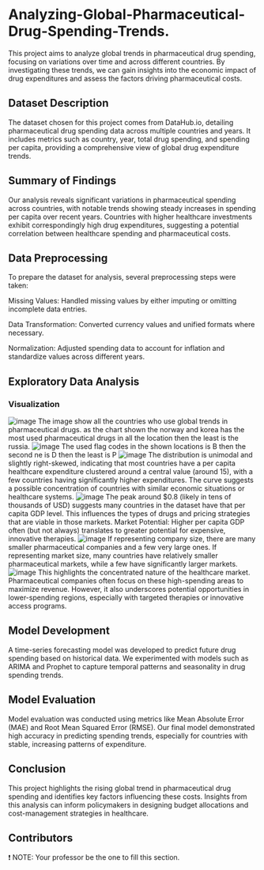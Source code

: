 # Analyzing-Global-Pharmaceutical-Drug-Spending-Trends.
This project aims to analyze global trends in pharmaceutical drug spending, focusing on variations over time and across different countries. By investigating these trends, we can gain insights into the economic impact of drug expenditures and assess the factors driving pharmaceutical costs.

## Dataset Description

The dataset chosen for this project comes from DataHub.io, detailing pharmaceutical drug spending data across multiple countries and years. It includes metrics such as country, year, total drug spending, and spending per capita, providing a comprehensive view of global drug expenditure trends.

## Summary of Findings

Our analysis reveals significant variations in pharmaceutical spending across countries, with notable trends showing steady increases in spending per capita over recent years. Countries with higher healthcare investments exhibit correspondingly high drug expenditures, suggesting a potential correlation between healthcare spending and pharmaceutical costs.

## Data Preprocessing

To prepare the dataset for analysis, several preprocessing steps were taken:

Missing Values: Handled missing values by either imputing or omitting incomplete data entries.

Data Transformation: Converted currency values and unified formats where necessary.

Normalization: Adjusted spending data to account for inflation and standardize values across different years.

## Exploratory Data Analysis

### Visualization
![image](https://github.com/user-attachments/assets/d574dd00-a1ff-40a3-86ad-378d6e5ac7f0)
  The image show all the countries who use global trends in pharmaceutical drugs. as the chart shown the norway and korea has the most used pharmaceutical drugs in all the location
  then the least is the russia.
![image](https://github.com/user-attachments/assets/b04c327d-c919-4a79-bfcc-dac2cc87e40a)
  The used flag codes in the shown locations is B then the second ne is D then the least is P
![image](https://github.com/user-attachments/assets/f76b12e6-90b0-4893-9cd9-05d69002f03d)
  The distribution is unimodal and slightly right-skewed, indicating that most countries have a per capita healthcare expenditure clustered around a central value (around 15), with a few countries having significantly higher expenditures.
  The curve suggests a possible concentration of countries with similar economic situations or healthcare systems.
![image](https://github.com/user-attachments/assets/db24bc25-ffe0-405a-95d3-24ea3566418f)
  The peak around $0.8 (likely in tens of thousands of USD) suggests many countries in the dataset have that per capita GDP level. This influences the types of drugs and pricing strategies that are viable in those markets.
  Market Potential: Higher per capita GDP often (but not always) translates to greater potential for expensive, innovative therapies.
![image](https://github.com/user-attachments/assets/74af22de-5adb-408e-a27d-c1b3dcb4887d)
  If representing company size, there are many smaller pharmaceutical companies and a few very large ones.
  If representing market size, many countries have relatively smaller pharmaceutical markets, while a few have significantly larger markets.
![image](https://github.com/user-attachments/assets/1bbc7ce4-5c6e-40c1-ac4e-89f8a43cf8ad)
   This highlights the concentrated nature of the healthcare market. Pharmaceutical companies often focus on these high-spending areas to maximize revenue. However, it also underscores potential opportunities in lower-spending regions, especially       with targeted therapies or innovative access programs.
   
## Model Development

A time-series forecasting model was developed to predict future drug spending based on historical data. We experimented with models such as ARIMA and Prophet to capture temporal patterns and seasonality in drug spending trends.
## Model Evaluation

Model evaluation was conducted using metrics like Mean Absolute Error (MAE) and Root Mean Squared Error (RMSE). Our final model demonstrated high accuracy in predicting spending trends, especially for countries with stable, increasing patterns of expenditure.
## Conclusion

This project highlights the rising global trend in pharmaceutical drug spending and identifies key factors influencing these costs. Insights from this analysis can inform policymakers in designing budget allocations and cost-management strategies in healthcare.
## Contributors

❗ NOTE: Your professor be the one to fill this section.

